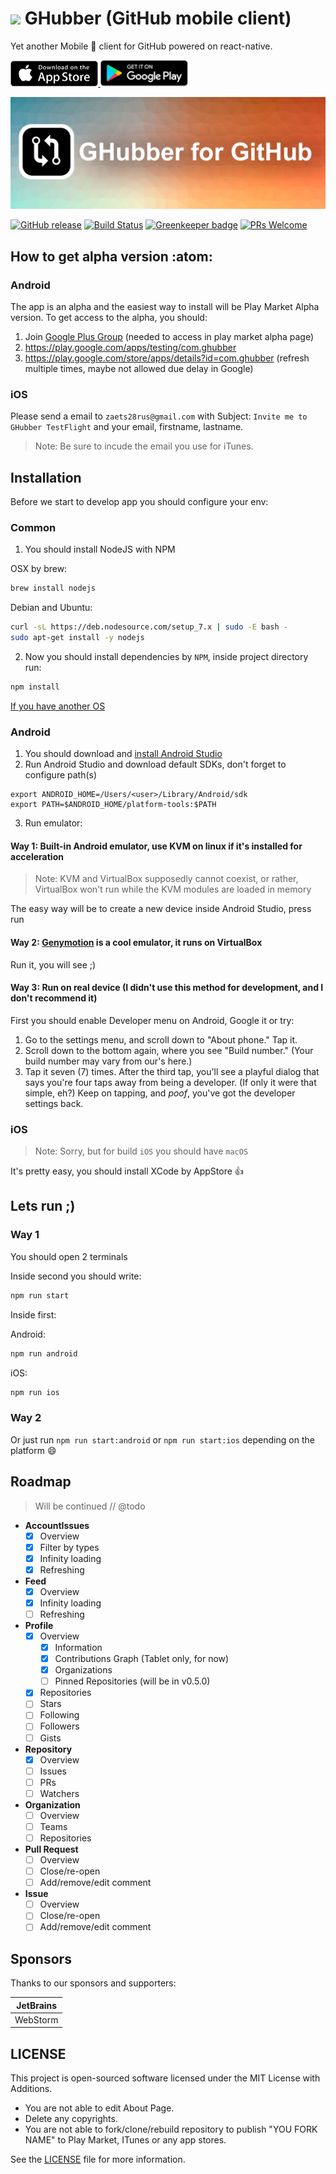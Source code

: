 # <img src="https://socialconnect.github.io/assets/icons/mark-github.svg" width="27"> GHubber (GitHub mobile client)

Yet another Mobile :iphone: client for GitHub powered on react-native.

<a href="https://itunes.apple.com/us/app/ghubber-for-github/id1234456646">
    <img alt="Download on the App Store" title="Download on the App Store" src="/.github/assets/itunes.png?raw=true" width="140">
</a>

<a href="https://play.google.com/store/apps/details?id=com.ghubber">
    <img alt="Download on the App Store" title="Get it on Google Play" src="/.github/assets/pmarket.png?raw=true" width="140">
</a>

![Logo](/.github/assets/logo.jpg?raw=true "Logo")

[![GitHub release](https://img.shields.io/github/release/ovr/ghubber.svg)](https://github.com/ovr/ghubber/releases)
[![Build Status](https://travis-ci.org/ovr/ghubber.svg?branch=master)](https://travis-ci.org/ovr/ghubber)
[![Greenkeeper badge](https://badges.greenkeeper.io/ovr/ghubber.svg)](https://greenkeeper.io/)
[![PRs Welcome](https://img.shields.io/badge/PRs-welcome-brightgreen.svg?style=flat-square)](http://makeapullrequest.com)

## How to get alpha version :atom:
 
### Android

The app is an alpha and the easiest way to install will be Play Market Alpha version. To get access to the alpha, you should:

1. Join [Google Plus Group](https://plus.google.com/communities/115242870069378334413) (needed to access in play market alpha page)
2. https://play.google.com/apps/testing/com.ghubber
3. https://play.google.com/store/apps/details?id=com.ghubber (refresh multiple times, maybe not allowed due delay in Google)

### iOS

Please send a email to `zaets28rus@gmail.com` with Subject: `Invite me to GHubber TestFlight` and your email, firstname, lastname.

> Note: Be sure to incude the email you use for iTunes.

## Installation 

Before we start to develop app you should configure your env:

### Common

1. You should install NodeJS with NPM

OSX by brew:

```bash
brew install nodejs
```

Debian and Ubuntu:

```bash
curl -sL https://deb.nodesource.com/setup_7.x | sudo -E bash -
sudo apt-get install -y nodejs
```

2. Now you should install dependencies by `NPM`, inside project directory run:

```bash
npm install
```

[If you have another OS](https://nodejs.org/en/download/package-manager/)

### Android

1. You should download and [install Android Studio](https://developer.android.com/studio/install.html)
2. Run Android Studio and download default SDKs, don't forget to configure path(s)

```
export ANDROID_HOME=/Users/<user>/Library/Android/sdk
export PATH=$ANDROID_HOME/platform-tools:$PATH
```

3. Run emulator:

#### Way 1: Built-in Android emulator, use KVM on linux if it's installed for acceleration

> Note: KVM and VirtualBox supposedly cannot coexist, or rather, VirtualBox won't run while the KVM modules are loaded in memory

The easy way will be to create a new device inside Android Studio, press run

#### Way 2: [Genymotion](https://www.genymotion.com/) is a cool emulator, it runs on VirtualBox

Run it, you will see ;)

#### Way 3: Run on real device (I didn't use this method for development, and I don't recommend it)

First you should enable Developer menu on Android, Google it or try:
 
1. Go to the settings menu, and scroll down to "About phone." Tap it.
2. Scroll down to the bottom again, where you see "Build number." (Your build number may vary from our's here.)
3. Tap it seven (7) times. After the third tap, you'll see a playful dialog that says you're four taps away from being a developer. (If only it were that simple, eh?) Keep on tapping, and *poof*, you've got the developer settings back.

### iOS

> Note: Sorry, but for build `iOS` you should have `macOS`

It's pretty easy, you should install XCode by AppStore :+1:

## Lets run ;)

### Way 1

You should open 2 terminals

Inside second you should write:

```bash
npm run start
```

Inside first:

Android:

```bash
npm run android
```

iOS:

```bash
npm run ios
```

### Way 2

Or just run `npm run start:android` or `npm run start:ios` depending on the platform :smile:

## Roadmap

> Will be continued // @todo

- **AccountIssues**
    - [X] Overview
    - [X] Filter by types
    - [X] Infinity loading
    - [X] Refreshing
- **Feed**
    - [X] Overview
    - [X] Infinity loading
    - [ ] Refreshing
- **Profile**
    - [X] Overview
        - [X] Information
        - [X] Contributions Graph (Tablet only, for now)
        - [X] Organizations
        - [ ] Pinned Repositories (will be in v0.5.0)
    - [X] Repositories
    - [ ] Stars
    - [ ] Following
    - [ ] Followers
    - [ ] Gists
- **Repository**
    - [X] Overview      
    - [ ] Issues      
    - [ ] PRs      
    - [ ] Watchers
- **Organization**
    - [ ] Overview
    - [ ] Teams
    - [ ] Repositories
- **Pull Request**
    - [ ] Overview
    - [ ] Close/re-open
    - [ ] Add/remove/edit comment
- **Issue**
    - [ ] Overview
    - [ ] Close/re-open
    - [ ] Add/remove/edit comment

## Sponsors

Thanks to our sponsors and supporters:

| JetBrains |
|-----------|
| WebStorm  |

## LICENSE

This project is open-sourced software licensed under the MIT License with Additions.

* You are not able to edit About Page.
* Delete any copyrights.
* You are not able to fork/clone/rebuild repository to publish "YOU FORK NAME" to Play Market, ITunes or any app stores.

See the [LICENSE](LICENSE) file for more information.
